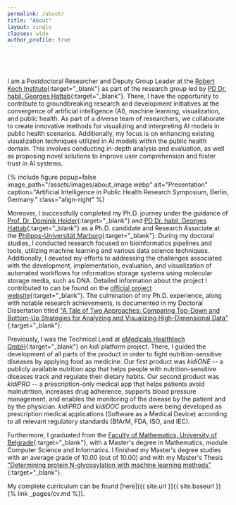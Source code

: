 ```yaml
---
permalink: /about/
title: "About"
layout: single
classes: wide
author_profile: true
---
```


<br>
<br>

I am a Postdoctoral Researcher and Deputy Group Leader at the [Robert Koch Institute](https://www.rki.de/EN/Home/homepage_node.html){:target="_blank"} as part of the research group led by [PD Dr. habil. Georges Hattab](https://visualization.group/hattab/){:target="_blank"}. There, I have the opportunity to contribute to groundbreaking research and development initiatives at the convergence of artificial intelligence (AI), machine learning, visualization, and public health. As part of a diverse team of researchers, we collaborate to create innovative methods for visualizing and interpreting AI models in public health scenarios. Additionally, my focus is on enhancing existing visualization techniques utilized in AI models within the public health domain. This involves conducting in-depth analysis and evaluation, as well as proposing novel solutions to improve user comprehension and foster trust in AI systems.


{% include figure popup=false image_path="/assets/images/about_image.webp" alt="Presentation" caption="Artificial Intelligence in Public Health Research Symposium, Berlin, Germany." class="align-right" %}

Moreover, I successfully completed my Ph.D. journey under the guidance of [Prof. Dr. Dominik Heider](http://heiderlab.de/?page_id=146){:target="_blank"} and [PD Dr. habil. Georges Hattab](https://visualization.group/hattab/){:target="_blank"} as a Ph.D. candidate and Research Associate at the [Philipps-Universität Marburg](https://www.uni-marburg.de/en){:target="_blank"}. During my doctoral studies, I conducted research focused on bioinformatics pipelines and tools, utilizing machine learning and various data science techniques. Additionally, I devoted my efforts to addressing the challenges associated with the development, implementation, evaluation, and visualization of automated workflows for information storage systems using molecular storage media, such as DNA. Detailed information about the project I contributed to can be found on the [official project website](https://mosla.mathematik.uni-marburg.de/gb/){:target="_blank"}. The culmination of my Ph.D. experience, along with notable research achievements, is documented in my Doctoral Dissertation titled ["A Tale of Two Approaches: Comparing Top-Down and Bottom-Up Strategies for Analyzing and Visualizing High-Dimensional Data"](https://doi.org/10.17192/z2023.0533){:target="_blank"}.

Previously, I was the Technical Lead at [eMedicals Healthtech GmbH](https://emedicals.de/){:target="_blank"} on _kidi_ platform project. There, I guided the development of all parts of the product in order to fight nutrition-sensitive diseases by applying food as medicine. Our first product was _kidiONE_ -- a publicly available nutrition app that helps people with nutrition-sensitive diseases track and regulate their dietary habits. Our second product was _kidiPRO_ -- a prescription-only medical app that helps patients avoid malnutrition, increases drug adherence, supports blood pressure management, and enables the monitoring of the disease by the patient and by the physician. _kidiPRO_ and _kidiDOC_ products were being developed as prescription medical applications (Software as a Medical Device) according to all relevant regulatory standards (BfArM, FDA, ISO, and IEC).

Furthermore, I graduated from the [Faculty of Mathematics, University of Belgrade](http://www.matf.bg.ac.rs/eng/){:target="_blank"}, with a Master's degree in Mathematics, module Computer Science and Informatics. I finished my Master's degree studies with an average grade of 10.00 (out of 10.00) and with my Master's Thesis ["Determining protein N-glycosylation with machine learning methods"](http://elibrary.matf.bg.ac.rs/handle/123456789/5013?show=full){:target="_blank"}.


My complete curriculum can be found [here]({{ site.url }}{{ site.baseurl }}{% link _pages/cv.md %}).

